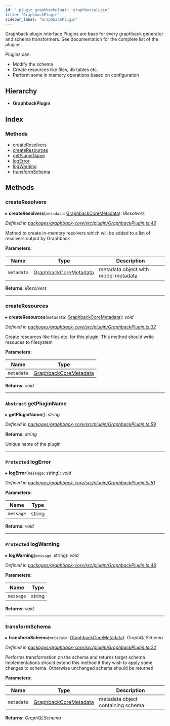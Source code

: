 ```yaml
---
id: "_plugin_graphbackplugin_.graphbackplugin"
title: "GraphbackPlugin"
sidebar_label: "GraphbackPlugin"
---
```


Graphback plugin interface
Plugins are base for every graphback generator and schema transformers.
See documentation for the complete list of the plugins.

Plugins can:

- Modify the schema
- Create resources like files, db tables etc.
- Perform some in memory operations based on configuration

## Hierarchy

* **GraphbackPlugin**

## Index

### Methods

* [createResolvers](_plugin_graphbackplugin_.graphbackplugin.md#createresolvers)
* [createResources](_plugin_graphbackplugin_.graphbackplugin.md#createresources)
* [getPluginName](_plugin_graphbackplugin_.graphbackplugin.md#abstract-getpluginname)
* [logError](_plugin_graphbackplugin_.graphbackplugin.md#protected-logerror)
* [logWarning](_plugin_graphbackplugin_.graphbackplugin.md#protected-logwarning)
* [transformSchema](_plugin_graphbackplugin_.graphbackplugin.md#transformschema)

## Methods

###  createResolvers

▸ **createResolvers**(`metadata`: [GraphbackCoreMetadata](_plugin_graphbackcoremetadata_.graphbackcoremetadata.md)): *IResolvers*

*Defined in [packages/graphback-core/src/plugin/GraphbackPlugin.ts:42](https://github.com/aerogear/graphback/blob/b39280e7/packages/graphback-core/src/plugin/GraphbackPlugin.ts#L42)*

Method to create in-memory resolvers which will be
added to a list of resolvers output by Graphback

**Parameters:**

Name | Type | Description |
------ | ------ | ------ |
`metadata` | [GraphbackCoreMetadata](_plugin_graphbackcoremetadata_.graphbackcoremetadata.md) | metadata object with model metadata  |

**Returns:** *IResolvers*

___

###  createResources

▸ **createResources**(`metadata`: [GraphbackCoreMetadata](_plugin_graphbackcoremetadata_.graphbackcoremetadata.md)): *void*

*Defined in [packages/graphback-core/src/plugin/GraphbackPlugin.ts:32](https://github.com/aerogear/graphback/blob/b39280e7/packages/graphback-core/src/plugin/GraphbackPlugin.ts#L32)*

Create resources like files etc. for this plugin.
This method should write resouces to filesystem

**Parameters:**

Name | Type |
------ | ------ |
`metadata` | [GraphbackCoreMetadata](_plugin_graphbackcoremetadata_.graphbackcoremetadata.md) |

**Returns:** *void*

___

### `Abstract` getPluginName

▸ **getPluginName**(): *string*

*Defined in [packages/graphback-core/src/plugin/GraphbackPlugin.ts:59](https://github.com/aerogear/graphback/blob/b39280e7/packages/graphback-core/src/plugin/GraphbackPlugin.ts#L59)*

**Returns:** *string*

Unique name of the plugin

___

### `Protected` logError

▸ **logError**(`message`: string): *void*

*Defined in [packages/graphback-core/src/plugin/GraphbackPlugin.ts:51](https://github.com/aerogear/graphback/blob/b39280e7/packages/graphback-core/src/plugin/GraphbackPlugin.ts#L51)*

**Parameters:**

Name | Type |
------ | ------ |
`message` | string |

**Returns:** *void*

___

### `Protected` logWarning

▸ **logWarning**(`message`: string): *void*

*Defined in [packages/graphback-core/src/plugin/GraphbackPlugin.ts:46](https://github.com/aerogear/graphback/blob/b39280e7/packages/graphback-core/src/plugin/GraphbackPlugin.ts#L46)*

**Parameters:**

Name | Type |
------ | ------ |
`message` | string |

**Returns:** *void*

___

###  transformSchema

▸ **transformSchema**(`metadata`: [GraphbackCoreMetadata](_plugin_graphbackcoremetadata_.graphbackcoremetadata.md)): *GraphQLSchema*

*Defined in [packages/graphback-core/src/plugin/GraphbackPlugin.ts:24](https://github.com/aerogear/graphback/blob/b39280e7/packages/graphback-core/src/plugin/GraphbackPlugin.ts#L24)*

Performs transformation on the schema and returns target schema
Implementations should extend this method if they wish to apply some changes
to schema. Otherwise unchanged schema should be returned

**Parameters:**

Name | Type | Description |
------ | ------ | ------ |
`metadata` | [GraphbackCoreMetadata](_plugin_graphbackcoremetadata_.graphbackcoremetadata.md) | metadata object containing schema  |

**Returns:** *GraphQLSchema*
